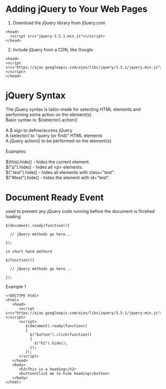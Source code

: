 # Adding jQuery to Your Web Pages
1. Download the jQuery library from jQuery.com
```shell
<head>
  <script src="jquery-3.5.1.min.js"></script>
</head>
```
2. Include jQuery from a CDN, like Google
```shell
<head>
<script src="https://ajax.googleapis.com/ajax/libs/jquery/3.5.1/jquery.min.js"></script>
</head>
```

# jQuery Syntax
The jQuery syntax is tailor-made for selecting HTML elements and performing some action on the element(s).<br/>
Basic syntax is: $(selector).action()<br/>
<br/>
A $ sign to define/access jQuery<br/>
A (selector) to "query (or find)" HTML elements<br/>
A jQuery action() to be performed on the element(s)<br/>
<br/>
Examples:<br/>
<br/>
$(this).hide() - hides the current element.<br/>
$("p").hide() - hides all &lt;p&gt; elements.<br/>
$(".test").hide() - hides all elements with class="test".<br/>
$("#test").hide() - hides the element with id="test".<br/>

# Document Ready Event
used to prevent any jQuery code running before the document is finished loading
```shell
$(document).ready(function(){

  // jQuery methods go here...

});

in short hand methord

$(function(){

  // jQuery methods go here...

});
```

Example 1 <br/>

```shell
<!DOCTYPE html>
<html>
   <head>
      <script src="https://ajax.googleapis.com/ajax/libs/jquery/3.5.1/jquery.min.js"></script>
      <script>
         $(document).ready(function()
         {
           $("button").click(function()
           {
             $("h2").hide();
           });
         });
      </script>
   </head>
   <body>
      <h2>This is a heading</h2>
      <button>Click me to hide heading</button>
   </body>
</html>
```

